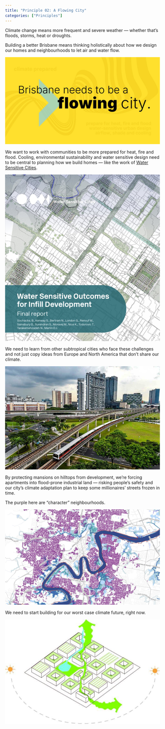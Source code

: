 ```yaml
---
title: "Principle 02: A Flowing City"
categories: ["Principles"]
---
```


Climate change means more frequent and severe weather — whether that’s floods, storms, heat or droughts. 

Building a better Brisbane means thinking holistically about how we design our homes and neighbourhoods to let air and water flow.

![Brisbane needs to be a flowing city.](/assets/images/02-flowing/principles-02-flowing.jpeg)


We want to work with communities to be more prepared for heat, fire and flood. 
Cooling, environmental sustainability and water sensitive design need to be central to planning how we build homes — like the work of 
[Water Sensitive Cities](https://watersensitivecities.org.au).

[![Cover of "Water Sensitive Outcomes for Infill Development: final report", B. Sochacka et al, 2020"](/assets/images/02-flowing/water-sensitive-guide-sochacka-et-al-cover.jpeg)](https://watersensitivecities.org.au/content/water-sensitive-outcomes-for-infill-development-final-report-2/)

We need to learn from other subtropical cities who face these challenges and not just copy ideas from Europe and North America that don’t share our climate.

![A picture of a subtropical city getting it right.](/assets/images/02-flowing/subtropical-city-mrt.jpeg)

By protecting mansions on hilltops from development, we’re forcing apartments into flood-prone industrial land — risking people’s safety and our city’s climate adaptation plan to keep some millionaires’ streets frozen in time. 

The purple here are “character” neighbourhoods.

![A picture of inner Brisbane's character neighbourhood zoning overlaid on the flood risk map.](/assets/images/02-flowing/character-vs-flood.jpeg)

We need to start building for our worst case climate future, right now.

![](/assets/images/02-flowing/p02-urban-block-climate-design.jpeg)
